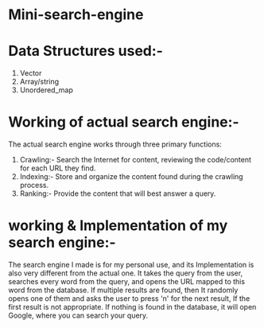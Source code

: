 # Mini-search-engine

# Data Structures used:-
1. Vector
2. Array/string 
3. Unordered_map
   
# Working of actual search engine:-
The actual search engine works through three primary functions:
1. Crawling:- Search the Internet for content, reviewing the code/content for each URL they find.
2. Indexing:- Store and organize the content found during the crawling process.
3. Ranking:- Provide the content that will best answer a query.

# working & Implementation of my search engine:-
The search engine I made is for my personal use, and its Implementation is also very different from the actual one. It takes the query from the user, searches every word from the query, and opens the URL mapped to this word from the database. If multiple results are found, then It randomly opens one of them and asks the user to press 'n' for the next result, If the first result is not appropriate. If nothing is found in the database, it will open Google, where you can search your query.
